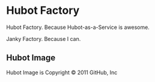 # Hubot Factory

Hubot Factory. Because Hubot-as-a-Service is awesome.

Janky Factory. Because I can.

## Hubot Image

Hubot Image is Copyright &copy; 2011 GitHub, Inc
